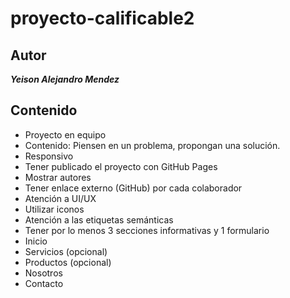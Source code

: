 # proyecto-calificable2

## Autor

**_Yeison Alejandro Mendez_**

## Contenido

- Proyecto en equipo
- Contenido: Piensen en un problema, propongan una solución.
- Responsivo
- Tener publicado el proyecto con GitHub Pages
- Mostrar autores
- Tener enlace externo (GitHub) por cada colaborador
- Atención a UI/UX
- Utilizar iconos
- Atención a las etiquetas semánticas
- Tener por lo menos 3 secciones informativas y 1 formulario
- Inicio
- Servicios (opcional)
- Productos (opcional)
- Nosotros
- Contacto
